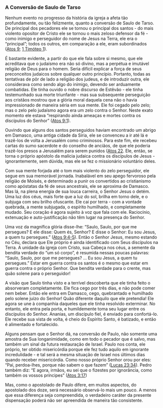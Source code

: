 ### A Conversão de Saulo de Tarso 

Nenhum evento no progresso da história da igreja a afeta tão profundamente, ou tão felizmente, quanto a conversão de Saulo de Tarso. De principal dos pecadores ele se tornou o principal dos santos - do mais violento opositor de Cristo ele se tornou o mais zeloso defensor da fé - como inimigo e perseguidor do nome de Jesus na Terra, ele era o “principal”; todos os outros, em comparação a ele, eram subordinados ([Atos 9](http://bibliaonline.com.br/acf/atos/9); [1 Timóteo 1](http://bibliaonline.com.br/acf/1tm/1)).

É bastante evidente, a partir do que ele fala sobre si mesmo, que ele acreditava que o judaísmo era não só divino, mas a perpétua e imutável religião de Deus para o homem. Seria difícil explicar a força de seus preconceitos judaicos sobre qualquer outro princípio. Portanto, todas as tentativas de pôr de lado a religião dos judeus, e de introduzir outra, ele considerava como sendo algo do inimigo, devendo ser arduamente combatidas. Ele tinha ouvido o nobre discurso de Estêvão - ele tinha testemunhado sua morte triunfante - mas sua subsequente perseguição aos cristãos mostrou que a glória moral daquela cena não o havia impressionado de maneira séria em sua mente. Ele foi cegado pelo zelo; mas o zelo pelo judaísmo agora era um zelo contra o Senhor. Neste exato momento ele estava “respirando ainda ameaças e mortes contra os discípulos do Senhor” ([Atos 9:1](http://bibliaonline.com.br/acf/atos/9/1)).

Ouvindo que alguns dos santos perseguidos haviam encontrado um abrigo em Damasco, uma antiga cidade da Síria, ele se convenceu a ir até lá e trazê-los de volta a Jerusalém como criminosos. Para este fim, ele recebeu cartas do sumo sacerdote e do conselho de anciãos, de que ele poderia trazê-los presos a Jerusalém para serem punidos ([Atos 22](http://bibliaonline.com.br/acf/atos/22,26). Ele, então, se torna o próprio apóstolo da malícia judaica contra os discípulos de Jesus - ignorantemente, sem dúvida, mas ele se fez o missionário voluntário deles.

Com sua mente forjada até o tom mais violento do zelo perseguidor, ele segue em sua memorável jornada. Inabalável em seu apego fervoroso pela religião de Moisés, e determinado a punir os convertidos ao cristianismo como apóstatas da fé de seus ancestrais, ele se aproxima de Damasco. Mas lá, na plena energia de sua louca carreira, o Senhor Jesus o detém. Uma luz dos céus, mais forte que a luz do sol, brilha em torno dele, e o subjuga com seu brilho ofuscante. Ele cai por terra - com a vontade quebrada, a mente subjugada, o espírito humilhado, e completamente mudado. Seu coração é agora sujeito à voz que fala com ele. Raciocínio, extenuação e auto-justificação não têm lugar na presença do Senhor.

Uma voz da magnífica glória disse-lhe: “Saulo, Saulo, por que me persegues? E ele disse: Quem és, Senhor? E disse o Senhor: Eu sou Jesus, a quem tu persegues.” ([Atos 9:4-5](http://bibliaonline.com.br/acf/atos/9/4-5)). Então o Senhor Jesus, mesmo estando no Céu, declara que Ele próprio é ainda identificado com Seus discípulos na Terra. A unidade da igreja com Cristo, sua Cabeça nos céus, a semente da bendita verdade do “um só corpo”, é resumida nessas poucas palavras: “Saulo, Saulo, por que me persegues? ... Eu sou Jesus, a quem tu persegues.” Estar em guerra contra os santos é o mesmo que estar em guerra contra o próprio Senhor. Que bendita verdade para o crente, mas quão solene para o perseguidor!

A visão que Saulo tinha visto e a terrível descoberta que ele tinha feito o absorveram completamente. Ele fica cego por três dias, e não pode comer nem beber. Então ele entra em Damasco, cego, quebrantado e humilhado pelo solene juízo do Senhor! Quão diferente daquilo que ele pretendia! Ele agora se une à companhia daqueles que ele tinha resolvido exterminar. No entanto, ele entra pela porta, e humildemente toma seu lugar entre os discípulos do Senhor. Ananias, um discípulo fiel, é enviado para confortá-lo. Ele recebe sua vista de volta, é cheio do Espírito Santo, é batizado, e então é alimentado e fortalecido.

Alguns pensam que o Senhor dá, na conversão de Paulo, não somente uma amostra de Sua longanimidade, como em todo o pecador que é salvo, mas também um sinal da futura restauração de Israel. Paulo nos conta, ele próprio, ter obtido misericórdia porque ele fez tudo aquilo em ignorante incredulidade - e tal será a mesma situação de Israel nos últimos dias quando receber misericórdia. Como nosso próprio Senhor orou por eles: “Pai, perdoa-lhes, porque não sabem o que fazem” ([Lucas 23:34](http://bibliaonline.com.br/acf/lc/23/34)). Pedro também diz: “E agora, irmãos, eu sei que o fizestes por ignorância, como também os vossos príncipes” ([Atos 3:17](http://bibliaonline.com.br/acf/atos/3/17))

Mas, como o apostolado de Paulo difere, em muitos aspectos, do apostolado dos doze, será necessário observá-lo mais um pouco. A menos que essa diferença seja compreendida, o verdadeiro caráter da presente dispensação poderá não ser apreendida de maneira tão consistente.